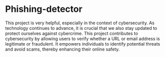 # Phishing-detector
This project is very helpful, especially in the context of cybersecurity.
As technology continues to advance, it is crucial that we also stay updated to protect ourselves against cybercrime. This project contributes to cybersecurity by allowing users to verify whether a URL or email address is legitimate or fraudulent. It empowers individuals to identify potential threats and avoid scams, thereby enhancing their online safety.
